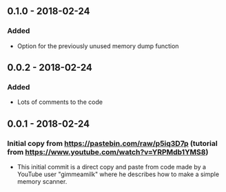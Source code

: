 ## 0.1.0 - 2018-02-24
### Added
- Option for the previously unused memory dump function

## 0.0.2 - 2018-02-24
### Added
- Lots of comments to the code

## 0.0.1 - 2018-02-24
### Initial copy from https://pastebin.com/raw/p5iq3D7p (tutorial from https://www.youtube.com/watch?v=YRPMdb1YMS8)
- This initial commit is a direct copy and paste from code made by a YouTube user "gimmeamilk" where he describes how to make a simple memory scanner.